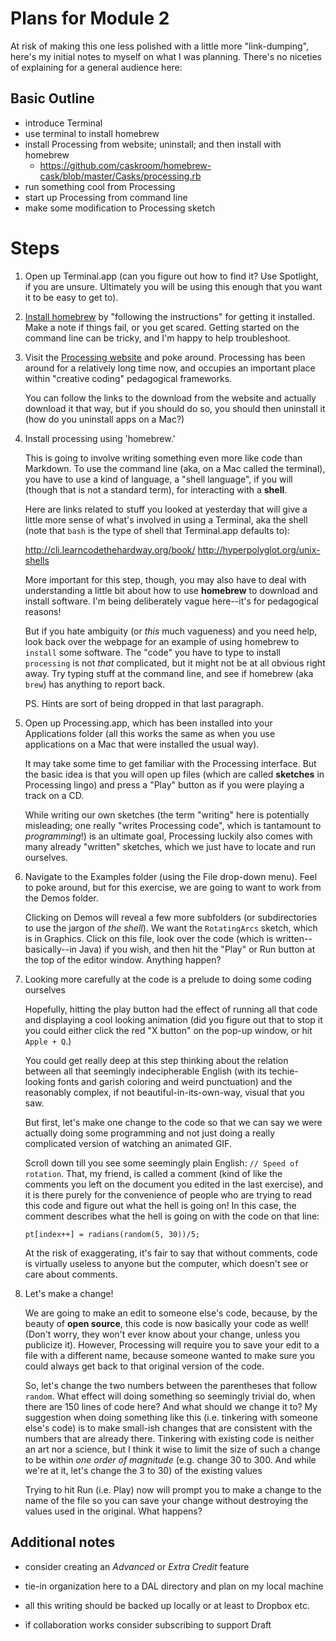 # Plans for Module 2
At risk of making this one less polished with a little more "link-dumping", here's my initial notes to myself on what I was planning. There's no niceties of explaining for a general audience here:

## Basic Outline
- introduce Terminal
- use terminal to install homebrew
- install Processing from website; uninstall; and then install with homebrew
    - https://github.com/caskroom/homebrew-cask/blob/master/Casks/processing.rb
- run something cool from Processing
- start up Processing from command line
- make some modification to Processing sketch

# Steps
1. Open up Terminal.app (can you figure out how to find it? Use Spotlight, if you are unsure. Ultimately you will be using this enough that you want it to be easy to get to).

2. [Install homebrew](http://brew.sh) by "following the instructions" for getting it installed. Make a note if things fail, or you get scared. Getting started on the command line can be tricky, and I'm happy to help troubleshoot.

3. Visit the [Processing website](https://processing.org) and poke around. Processing has been around for a relatively long time now, and occupies an important place within "creative coding" pedagogical frameworks.

    You can follow the links to the download from the website and actually download it that way, but if you should do so, you should then uninstall it (how do you uninstall apps on a Mac?)

4. Install processing using 'homebrew.' 

    This is going to involve writing something even more like code than Markdown. To use the command line (aka, on a Mac called the terminal), you have to use a kind of language, a "shell language", if you will (though that is not a standard term), for interacting with a **shell**.

    Here are links related to stuff you looked at yesterday that will give a little more sense of what's involved in using a Terminal, aka the shell (note that `bash` is the type of shell that Terminal.app defaults to):

    http://cli.learncodethehardway.org/book/
    http://hyperpolyglot.org/unix-shells

    More important for this step, though, you may also have to deal with understanding a little bit about how to use **homebrew** to download and install software. I'm being deliberately vague here--it's for pedagogical reasons!

    But if you hate ambiguity (or *this* much vagueness) and you need help, look back over the webpage for an example of using homebrew to `install` some software. The "code" you have to type to install `processing` is not *that* complicated, but it might not be at all obvious right away. Try typing stuff at the command line, and see if homebrew (aka `brew`) has anything to report back. 

    PS. Hints are sort of being dropped in that last paragraph.

5. Open up Processing.app, which has been installed into your Applications folder (all this works the same as when you use applications on a Mac that were installed the usual way).

    It may take some time to get familiar with the Processing interface. But the basic idea is that you will open up files (which are called **sketches** in Processing lingo) and press a "Play" button as if you were playing a track on a CD. 

    While writing our own sketches (the term "writing" here is potentially misleading; one really "writes Processing code", which is tantamount to *programming*!) is an ultimate goal, Processing luckily also comes with many already "written" sketches, which we just have to locate and run ourselves.

6. Navigate to the Examples folder (using the File drop-down menu). Feel to poke around, but for this exercise, we are going to want to work from the Demos folder.

    Clicking on Demos will reveal a few more subfolders (or subdirectories to use the jargon of *the shell*). We want the `RotatingArcs` sketch, which is in Graphics. Click on this file, look over the code (which is written--basically--in Java) if you wish, and then hit the "Play" or Run button at the top of the editor window. Anything happen? 


7. Looking more carefully at the code is a prelude to doing some coding ourselves

    Hopefully, hitting the play button had the effect of running all that code and displaying a cool looking animation (did you figure out that to stop it you could either click the red "X button" on the pop-up window, or hit `Apple + Q`.)

    You could get really deep at this step thinking about the relation between all that seemingly indecipherable English (with its techie-looking fonts and garish coloring and weird punctuation) and the reasonably complex, if not beautiful-in-its-own-way, visual that you saw.

    But first, let's make one change to the code so that we can say we were actually doing some programming and not just doing a really complicated version of watching an animated GIF.

    Scroll down till you see some seemingly plain English: `// Speed of rotation`. That, my friend, is called a comment (kind of like the comments you left on the document you edited in the last exercise), and it is there purely for the convenience of people who are trying to read this code and figure out what the hell is going on! In this case, the comment describes what the hell is going on with the code on that line:

    `pt[index++] = radians(random(5, 30))/5;`

    At the risk of exaggerating, it's fair to say that without comments, code is virtually useless to anyone but the computer, which doesn't see or care about comments.

8. Let's make a change!

    We are going to make an edit to someone else's code, because, by the beauty of **open source**, this code is now basically your code as well! (Don't worry, they won't ever know about your change, unless you publicize it). However, Processing will require you to save your edit to a file with a different name, because someone wanted to make sure you could always get back to that original version of the code.

    So, let's change the two numbers between the parentheses that follow `random`. What effect will doing something so seemingly trivial do, when there are 150 lines of code here? And what should we change it to? My suggestion when doing something like this (i.e. tinkering with someone else's code) is to make small-ish changes that are consistent with the numbers that are already there. Tinkering with existing code is neither an art nor a science, but I think it wise to limit the size of such a change to be within *one order of magnitude* (e.g. change 30 to 300. And while we're at it, let's change the 3 to 30) of the existing values

    Trying to hit Run (i.e. Play) now will prompt you to make a change to the name of the file so you can save your change without destroying the values used in the original. What happens?





## Additional notes

- consider creating an *Advanced* or *Extra Credit* feature

- tie-in organization here to a DAL directory and plan on my local machine

- all this writing should be backed up locally or at least to Dropbox etc.

- if collaboration works consider subscribing to support Draft
